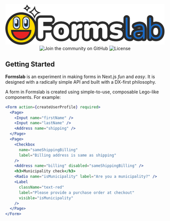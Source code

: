 <div align="center">
    <img alt="Forms Lab logo" src="https://github.com/Dillxn/forms-lab/raw/refs/heads/main/logo.svg" height="128">
</div>
<div align="center">
<img alt="Join the community on GitHub" src="https://img.shields.io/badge/Made_for_Next.js-blue.svg?style=for-the-badge&logo=Next.js&labelColor=000000&logoWidth=20">
<img alt="License" src="https://img.shields.io/npm/l/next.svg?style=for-the-badge&labelColor=000000">

</div>

## Getting Started

**Formslab** is an experiment in making forms in Next.js _fun_ and _easy_. It is designed with a radically simple API and built with a DX-first philosophy.

A form in Formslab is created using simple-to-use, composable Lego-like components. For example:

```jsx
<Form action={createUserProfile} required>
  <Page>
    <Input name="firstName" />
    <Input name="lastName" />
    <Address name="shipping" />
  </Page>
  <Page>
    <Checkbox
      name="sameShippingBilling"
      label="Billing address is same as shipping"
    />
    <Address name="billing" disabled="sameShippingBilling" />
    <h3>Municipality check</h3>
    <Radio name="isMunicipality" label="Are you a municipality?" />
    <Label
      className="text-red"
      label="Please provide a purchase order at checkout"
      visible="isMunicipality"
    />
  </Page>
</Form>
```
